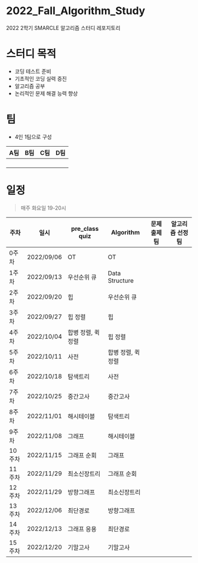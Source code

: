 # 2022_Fall_Algorithm_Study

2022 2학기 SMARCLE 알고리즘 스터디 레포지토리

# 스터디 목적

- 코딩 테스트 준비
- 기초적인 코딩 실력 증진
- 알고리즘 공부
- 논리적인 문제 해결 능력 향상

# 팀

- 4인 1팀으로 구성

| A팀 | B팀 | C팀 | D팀 |
|:---:|:---:|:---:|:---:|
|||||
|||||
|||||
|||||

# 일정

> 매주 화요일 19-20시

| 주차  | 일시 | pre_class quiz                 | Algorithm               | 문제 출제팀 | 알고리즘 선정팀
|--------|------------|--------------------|--------------------|---|---|
| 0주차  | 2022/09/06 | OT                 | OT                 |   |   |
| 1주차  | 2022/09/13 | 우선순위 큐        | Data Structure     |   |   |
| 2주차  | 2022/09/20 | 힙                 | 우선순위 큐        |   |   |
| 3주차  | 2022/09/27 | 힙 정렬            | 힙                 |   |   |
| 4주차  | 2022/10/04 | 합병 정렬, 퀵 정렬 | 힙 정렬            |   |   |
| 5주차  | 2022/10/11 | 사전               | 합병 정렬, 퀵 정렬 |   |   |
| 6주차  | 2022/10/18 | 탐색트리           | 사전               |   |   |
| 7주차  | 2022/10/25 | 중간고사           | 중간고사           |   |   |
| 8주차  | 2022/11/01 | 해시테이블         | 탐색트리           |   |   |
| 9주차  | 2022/11/08 | 그래프             | 해시테이블         |   |   |
| 10주차 | 2022/11/15 | 그래프 순회        | 그래프             |   |   |
| 11주차 | 2022/11/29 | 최소신장트리       | 그래프 순회        |   |   |
| 12주차 | 2022/11/29 | 방향그래프         | 최소신장트리       |   |   |
| 13주차 | 2022/12/06 | 최단경로           | 방향그래프         |   |   |
| 14주차 | 2022/12/13 | 그래프 응용        | 최단경로           |   |   |
| 15주차 | 2022/12/20 | 기말고사           | 기말고사           |   |   |
